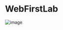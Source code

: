 # WebFirstLab
![image](https://github.com/AlexeyVolkovProg/WebFirstLab/assets/130671134/bd4638b3-ddcd-46ab-b11c-69055d1c370c)
